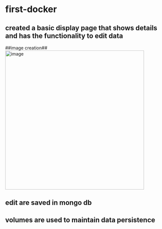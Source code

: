 # first-docker
## created a basic display page that shows details and has the functionality to edit data ##
##image creation##
<img width="441" alt="image" src="https://user-images.githubusercontent.com/77336989/209337843-3a459007-2c85-45a9-80c3-5bd8ddc72041.png">

## edit are saved in mongo db ##
## volumes are used to maintain data persistence ##
